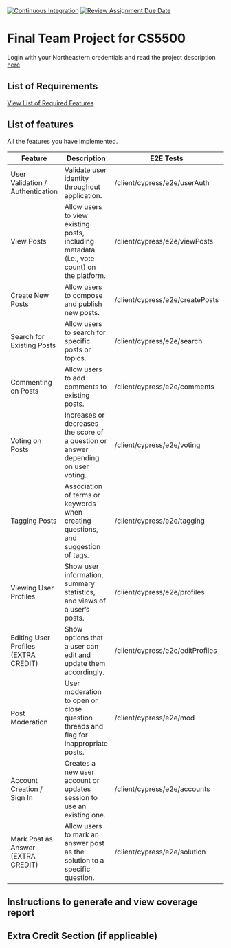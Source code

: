 [![Continuous Integration](https://github.com/CSE-316-Software-Development/final-project-marko-thean/actions/workflows/ci.yml/badge.svg)](https://github.com/CSE-316-Software-Development/final-project-marko-thean/actions/workflows/ci.yml)
[![Review Assignment Due Date](https://classroom.github.com/assets/deadline-readme-button-24ddc0f5d75046c5622901739e7c5dd533143b0c8e959d652212380cedb1ea36.svg)](https://classroom.github.com/a/37vDen4S)
# Final Team Project for CS5500

Login with your Northeastern credentials and read the project description [here](https://northeastern-my.sharepoint.com/:w:/g/personal/j_mitra_northeastern_edu/ETUqq9jqZolOr0U4v-gexHkBbCTAoYgTx7cUc34ds2wrTA?e=URQpeI).

## List of Requirements
[View List of Required Features](https://docs.google.com/document/d/1GK8ENPpDvcV6Z5iWohmAPjmR76EHyWVnKtPXWwGFc5w/edit?usp=sharing)

## List of features

All the features you have implemented. 

| Feature                              | Description                                                                                | E2E Tests                        | Component Tests                        | Jest Tests                                                                                         |
|--------------------------------------|--------------------------------------------------------------------------------------------|----------------------------------|----------------------------------------|----------------------------------------------------------------------------------------------------|
| User Validation / Authentication     | Validate user identity throughout application.                                             | /client/cypress/e2e/userAuth     | /client/cypress/component/userAuth     | '/user/validateAuth' & '/user/csrf-token': /server/tests/validateAuth                              |
| View Posts                           | Allow users to view existing posts, including metadata (i.e., vote count) on the platform. | /client/cypress/e2e/viewPosts    | /client/cypress/component/viewPosts    | '/question/getQuestion' & '/question/getQuestionByID/:qid': /server/tests/viewPosts                |
| Create New Posts                     | Allow users to compose and publish new posts.                                              | /client/cypress/e2e/createPosts  | /client/cypress/component/createPosts  | '/question/addQuestion' & '/answer/addAnswer': /server/tests/createPosts                           |
| Search for Existing Posts            | Allow users to search for specific posts or topics.                                        | /client/cypress/e2e/search       | /client/cypress/component/search       | '/question/getQuestion': /server/tests/search                                                      |
| Commenting on Posts                  | Allow users to add comments to existing posts.                                             | /client/cypress/e2e/comments     | /client/cypress/component/comments     | '/comment/addCommentToQuestion' & '/comment/addCommentToAnswer': /server/tests/comments            |
| Voting on Posts                      | Increases or decreases the score of a question or answer depending on user voting.         | /client/cypress/e2e/voting       | /client/cypress/component/voting       | '/vote/addVoteTo{Question/Answer/Comment}': /server/tests/voting                                   |
| Tagging Posts                        | Association of terms or keywords when creating questions, and suggestion of tags.          | /client/cypress/e2e/tagging      | /client/cypress/component/tagging      | '/question/addQuestion': /server/tests/createPosts                                                 |
| Viewing User Profiles                | Show user information, summary statistics, and views of a user’s posts.                    | /client/cypress/e2e/profiles     | /client/cypress/component/profiles     | '/profile/view/:uid': /server/tests/profiles                                                       |
| Editing User Profiles (EXTRA CREDIT) | Show options that a user can edit and update them accordingly.                             | /client/cypress/e2e/editProfiles | /client/cypress/component/editProfiles | '/profile/edit': /server/tests/profiles                                                            |
| Post Moderation                      | User moderation to open or close question threads and flag for inappropriate posts.        | /client/cypress/e2e/mod          | /client/cypress/component/mod          | '/vote/addVoteTo{Question/Answer/Comment}' & '/isAuthorizedToVote/:voteType': /server/tests/voting |
| Account Creation / Sign In           | Creates a new user account or updates session to use an existing one.                      | /client/cypress/e2e/accounts     | /client/cypress/component/accounts     | '/user/login' & '/user/logout' & '/user/signUp': /server/tests/accounts                            |
| Mark Post as Answer (EXTRA CREDIT)   | Allow users to mark an answer post as the solution to a specific question.                 | /client/cypress/e2e/solution     | /client/cypress/component/solution     | '/answer/markAnswerAsSolution': /server/tests/solution                                             |


## Instructions to generate and view coverage report 

## Extra Credit Section (if applicable)